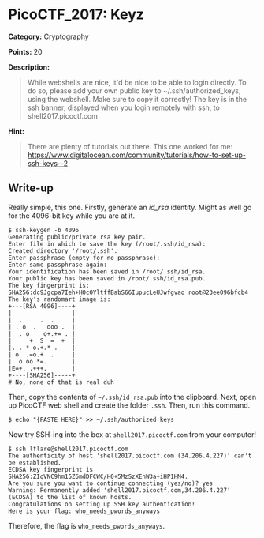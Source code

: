 # PicoCTF_2017: Keyz

**Category:** Cryptography

**Points:** 20

**Description:**

>While webshells are nice, it'd be nice to be able to login directly. To do so, please add your own public key to ~/.ssh/authorized_keys, using the webshell. Make sure to copy it correctly! The key is in the ssh banner, displayed when you login remotely with ssh, to shell2017.picoctf.com

**Hint:**

>There are plenty of tutorials out there. This one worked for me: https://www.digitalocean.com/community/tutorials/how-to-set-up-ssh-keys--2

## Write-up
Really simple, this one. Firstly, generate an *id_rsa* identity. Might as well go for the 4096-bit key while you are at it.

    $ ssh-keygen -b 4096
    Generating public/private rsa key pair.
    Enter file in which to save the key (/root/.ssh/id_rsa): 
    Created directory '/root/.ssh'.
    Enter passphrase (empty for no passphrase): 
    Enter same passphrase again: 
    Your identification has been saved in /root/.ssh/id_rsa.
    Your public key has been saved in /root/.ssh/id_rsa.pub.
    The key fingerprint is:
    SHA256:dc9Jgcpa7Ieh+HOc0YltffBabS66IupucLeUJwfgvao root@23ee096bfcb4
    The key's randomart image is:
    +---[RSA 4096]----+
    |                 |
    |  .     .  .     |
    | . o  .   ooo .  |
    |  . o    o+.+= . |
    |     +  S  =  +  |
    |. . * o.+.* .    |
    | o  .=o.+  .     |
    |  o oo *=.       |
    |E=+. .+++.       |
    +----[SHA256]-----+
    # No, none of that is real duh

Then, copy the contents of `~/.ssh/id_rsa.pub` into the clipboard. Next, open up PicoCTF web shell and create the folder `.ssh`. Then, run this command.

    $ echo "{PASTE_HERE}" >> ~/.ssh/authorized_keys

Now try SSH-ing into the box at `shell2017.picoctf.com` from your computer!

    $ ssh lflare@shell2017.picoctf.com
    The authenticity of host 'shell2017.picoctf.com (34.206.4.227)' can't be established.
    ECDSA key fingerprint is SHA256:ZIqVNC9hm15Z6mdDFCWC/H0+5MzSzXEhW3a+iHP1HM4.
    Are you sure you want to continue connecting (yes/no)? yes
    Warning: Permanently added 'shell2017.picoctf.com,34.206.4.227' (ECDSA) to the list of known hosts.
    Congratulations on setting up SSH key authentication!
    Here is your flag: who_needs_pwords_anyways

Therefore, the flag is `who_needs_pwords_anyways`.
<!--stackedit_data:
eyJoaXN0b3J5IjpbODYxNDU2ODAwXX0=
-->